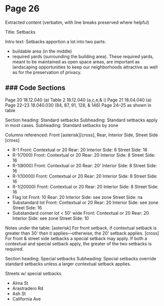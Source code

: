 # Page 26

Extracted content (verbatim, with line breaks preserved where helpful)

Title: Setbacks

Intro text:
Setbacks apportion a lot into two parts:
* buildable area (in the middle)
* required yards (surrounding the building area).
These required yards, meant to be maintained as open space areas, are important as landscaping opportunities to keep our neighborhoods attractive as well as for the preservation of privacy.

## ### Code Sections
Page 20
18.12.040 (a) Table 2
18.12.040 (a,c,e,& i)
Page 21
18.04.040 (a)
Page 22–23
18.040.030 (84, 87, 91, 128, & 146)
Page 24–25
as shown in table

Section heading: Standard setbacks
Subheading: Standard setbacks apply in most cases.
Subheading: Standard setbacks by zone

Columns referenced: Front [asterisk][cross], Rear, Interior Side, Street Side [cross]
* R-1
 Front: Contextual or 20
 Rear: 20
 Interior Side: 6
 Street Side: 16
* R-1(7000)
 Front: Contextual or 20
 Rear: 20
 Interior Side: 8
 Street Side: 16
* R-1(8000)
 Front: Contextual or 20
 Rear: 20'
 Interior Side: 8
 Street Side: 16
* R-1(10000)
 Front: Contextual or 20
 Rear: 20
 Interior Side: 8
 Street Side: 16
* R-1(20000)
 Front: Contextual or 20
 Rear: 20
 Interior Side: 8
 Street Side: 16
* Flag lot
 Front: 10
 Rear: 20
 Interior Side: see zone
 Street Side: na
* Substandard lot
 Front: Contextual or 20
 Rear: 20
 Interior Side: see zone
 Street Side: 16
* Substandard corner lot < 50' wide
 Front: Contextual or 20
 Rear: 20
 Interior Side: see zone
 Street Side: 10

Notes under the table:
[asterisk] For front setback, if contextual setback is greater than 30' then it applies—otherwise, the 20' setback applies.
[cross] For front & street side setbacks a special setback may apply. If both a contextual and special setback apply, the greater of the two setbacks is required.

Section heading: Special setbacks
Subheading: Special setbacks override standard setbacks unless a larger contextual setback applies.

Streets w/ special setbacks
* Alma St
* Arastradero Rd
* Ash St
* California Ave